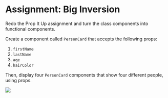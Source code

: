 <h1>Assignment: Big Inversion</h1>

<p>Redo the Prop It Up assignment and turn the class components into functional components.</p>
<p>Create a component called <code>PersonCard</code> that accepts the following props:</p>
<ol>
<li><code>firstName</code></li>
<li><code>lastName</code></li>
<li><code>age</code></li>
<li><code>hairColor</code></li>
</ol>
<p>Then, display four <code>PersonCard</code> components that show four different people, using props.</p>

<img src="https://github.com/alirabah93/Coding-Dojo/blob/master/MERN/react/big_inversion/screenshots/pic1.jpg"/>


